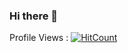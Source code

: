 ### Hi there 👋

Profile Views :  [![HitCount](https://hits.dwyl.com/AgusPribadi/AgusPribadi.svg?style=flat-square)](http://hits.dwyl.com/AgusPribadi/AgusPribadi)

<!--
**AgusPribadi/AgusPribadi** is a ✨ _special_ ✨ repository because its `README.md` (this file) appears on your GitHub profile.

Here are some ideas to get you started:

- 🔭 I’m currently working on ...
- 🌱 I’m currently learning ...
- 👯 I’m looking to collaborate on ...
- 🤔 I’m looking for help with ...
- 💬 Ask me about ...
- 📫 How to reach me: ...
- 😄 Pronouns: ...
- ⚡ Fun fact: ...
-->
